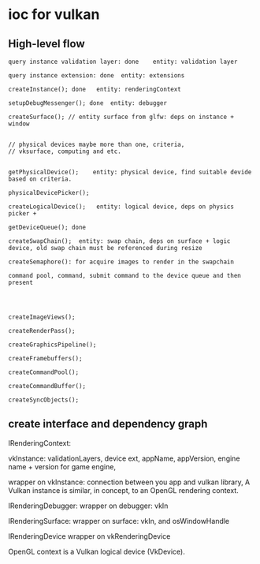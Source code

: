 # ioc for vulkan

## High-level flow

    query instance validation layer: done    entity: validation layer

    query instance extension: done  entity: extensions

    createInstance(); done   entity: renderingContext

    setupDebugMessenger(); done  entity: debugger

    createSurface(); // entity surface from glfw: deps on instance + window 

    
    // physical devices maybe more than one, criteria, 
    // vksurface, computing and etc. 


    getPhysicalDevice();    entity: physical device, find suitable devide based on criteria. 

    physicalDevicePicker(); 

    createLogicalDevice();   entity: logical device, deps on physics picker + 

    getDeviceQueue(); done

    createSwapChain();  entity: swap chain, deps on surface + logic device, old swap chain must be referenced during resize

    createSemaphore(): for acquire images to render in the swapchain

    command pool, command, submit command to the device queue and then present
    



    createImageViews();

    createRenderPass();

    createGraphicsPipeline();

    createFramebuffers();

    createCommandPool();

    createCommandBuffer();

    createSyncObjects();

## create interface and dependency graph

IRenderingContext: 

vkInstance: validationLayers, device ext, appName, appVersion, engine name + version for game engine, 

wrapper on vkInstance: connection between you app and vulkan library, A Vulkan instance is similar, in concept, to an OpenGL rendering context.

IRenderingDebugger: 
  wrapper on debugger: vkIn

IRenderingSurface: 
wrapper on surface: vkIn, and osWindowHandle

IRenderingDevice
wrapper on vkRenderingDevice

OpenGL context is a Vulkan logical device (VkDevice). 
